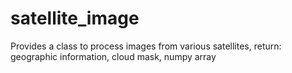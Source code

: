 # satellite_image
Provides a class to process images from various satellites, return: geographic information, cloud mask, numpy array
